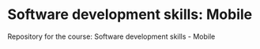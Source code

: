# Software development skills: Mobile
Repository for the course: Software development skills - Mobile
